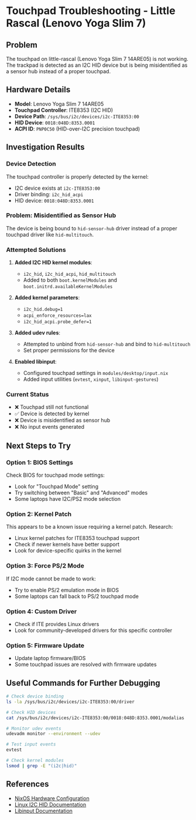 # Touchpad Troubleshooting - Little Rascal (Lenovo Yoga Slim 7)

## Problem
The touchpad on little-rascal (Lenovo Yoga Slim 7 14ARE05) is not working. The trackpad is detected as an I2C HID device but is being misidentified as a sensor hub instead of a proper touchpad.

## Hardware Details
- **Model**: Lenovo Yoga Slim 7 14ARE05
- **Touchpad Controller**: ITE8353 (I2C HID)
- **Device Path**: `/sys/bus/i2c/devices/i2c-ITE8353:00`
- **HID Device**: `0018:048D:8353.0001`
- **ACPI ID**: `PNP0C50` (HID-over-I2C precision touchpad)

## Investigation Results

### Device Detection
The touchpad controller is properly detected by the kernel:
- I2C device exists at `i2c-ITE8353:00`
- Driver binding: `i2c_hid_acpi`
- HID device: `0018:048D:8353.0001`

### Problem: Misidentified as Sensor Hub
The device is being bound to `hid-sensor-hub` driver instead of a proper touchpad driver like `hid-multitouch`.

### Attempted Solutions

1. **Added I2C HID kernel modules**:
   - `i2c_hid`, `i2c_hid_acpi`, `hid_multitouch`
   - Added to both `boot.kernelModules` and `boot.initrd.availableKernelModules`

2. **Added kernel parameters**:
   - `i2c_hid.debug=1`
   - `acpi_enforce_resources=lax`
   - `i2c_hid_acpi.probe_defer=1`

3. **Added udev rules**:
   - Attempted to unbind from `hid-sensor-hub` and bind to `hid-multitouch`
   - Set proper permissions for the device

4. **Enabled libinput**:
   - Configured touchpad settings in `modules/desktop/input.nix`
   - Added input utilities (`evtest`, `xinput`, `libinput-gestures`)

### Current Status
- ❌ Touchpad still not functional
- ✅ Device is detected by kernel
- ❌ Device is misidentified as sensor hub
- ❌ No input events generated

## Next Steps to Try

### Option 1: BIOS Settings
Check BIOS for touchpad mode settings:
- Look for "Touchpad Mode" setting
- Try switching between "Basic" and "Advanced" modes
- Some laptops have I2C/PS2 mode selection

### Option 2: Kernel Patch
This appears to be a known issue requiring a kernel patch. Research:
- Linux kernel patches for ITE8353 touchpad support
- Check if newer kernels have better support
- Look for device-specific quirks in the kernel

### Option 3: Force PS/2 Mode
If I2C mode cannot be made to work:
- Try to enable PS/2 emulation mode in BIOS
- Some laptops can fall back to PS/2 touchpad mode

### Option 4: Custom Driver
- Check if ITE provides Linux drivers
- Look for community-developed drivers for this specific controller

### Option 5: Firmware Update
- Update laptop firmware/BIOS
- Some touchpad issues are resolved with firmware updates

## Useful Commands for Further Debugging

```bash
# Check device binding
ls -la /sys/bus/i2c/devices/i2c-ITE8353:00/driver

# Check HID devices
cat /sys/bus/i2c/devices/i2c-ITE8353:00/0018:048D:8353.0001/modalias

# Monitor udev events
udevadm monitor --environment --udev

# Test input events
evtest

# Check kernel modules
lsmod | grep -E "(i2c|hid)"
```

## References
- [NixOS Hardware Configuration](https://github.com/NixOS/nixos-hardware)
- [Linux I2C HID Documentation](https://www.kernel.org/doc/html/latest/input/devices/i2c-hid.html)
- [Libinput Documentation](https://wayland.freedesktop.org/libinput/doc/latest/)
